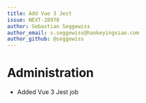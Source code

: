 ```yaml
---
title: Add Vue 3 Jest
issue: NEXT-28978
author: Sebastian Seggewiss
author_email: s.seggewiss@haokeyingxiao.com
author_github: @seggewiss
---
```

# Administration
* Added Vue 3 Jest job
